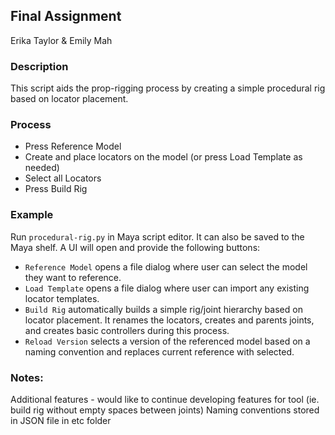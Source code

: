## **Final Assignment**

Erika Taylor & Emily Mah

### **Description**
This script aids the prop-rigging process by creating a simple procedural rig based on locator placement.

### **Process**
- Press Reference Model
- Create and place locators on the model (or press Load Template as needed)
- Select all Locators
- Press Build Rig

### **Example**
Run `procedural-rig.py` in Maya script editor. It can also be saved to the Maya shelf. A UI will open and provide the following buttons:
 - `Reference Model` opens a file dialog where user can select the model they want to reference.
 - `Load Template` opens a file dialog where user can import any existing locator templates.
 - `Build Rig` automatically builds a simple rig/joint hierarchy based on locator placement. It renames the locators, creates and parents joints, and creates basic controllers during this process.
 - `Reload Version` selects a version of the referenced model based on a naming convention and replaces current reference with selected.

### Notes:
Additional features - would like to continue developing features for tool (ie. build rig without empty spaces between joints)
Naming conventions stored in JSON file in etc folder